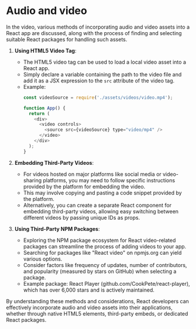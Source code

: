 # Audio and video

In the video, various methods of incorporating audio and video assets into a React app are discussed, along with the process of finding and selecting suitable React packages for handling such assets.

1. **Using HTML5 Video Tag**:
   - The HTML5 video tag can be used to load a local video asset into a React app.
   - Simply declare a variable containing the path to the video file and add it as a JSX expression to the `src` attribute of the video tag.
   - Example:
     ```javascript
     const videoSource = require('./assets/videos/video.mp4');

     function App() {
       return (
         <div>
           <video controls>
             <source src={videoSource} type="video/mp4" />
           </video>
         </div>
       );
     }
     ```

2. **Embedding Third-Party Videos**:
   - For videos hosted on major platforms like social media or video-sharing platforms, you may need to follow specific instructions provided by the platform for embedding the video.
   - This may involve copying and pasting a code snippet provided by the platform.
   - Alternatively, you can create a separate React component for embedding third-party videos, allowing easy switching between different videos by passing unique IDs as props.

3. **Using Third-Party NPM Packages**:
   - Exploring the NPM package ecosystem for React video-related packages can streamline the process of adding videos to your app.
   - Searching for packages like "React video" on npmjs.org can yield various options.
   - Consider factors like frequency of updates, number of contributors, and popularity (measured by stars on GitHub) when selecting a package.
   - Example package: React Player (github.com/CookPete/react-player), which has over 6,000 stars and is actively maintained.

By understanding these methods and considerations, React developers can effectively incorporate audio and video assets into their applications, whether through native HTML5 elements, third-party embeds, or dedicated React packages.